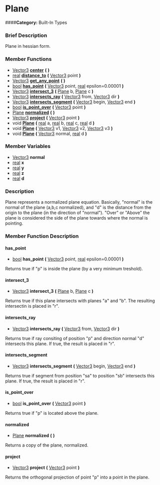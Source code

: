 #  Plane  
####**Category:** Built-In Types

###  Brief Description  
Plane in hessian form.

###  Member Functions 
  * [Vector3](class_vector3)  **[center](#center)**  **(** **)**
  * [real](class_real)  **[distance&#95;to](#distance_to)**  **(** [Vector3](class_vector3) point  **)**
  * [Vector3](class_vector3)  **[get&#95;any&#95;point](#get_any_point)**  **(** **)**
  * [bool](class_bool)  **[has&#95;point](#has_point)**  **(** [Vector3](class_vector3) point, [real](class_real) epsilon=0.00001  **)**
  * [Vector3](class_vector3)  **[intersect&#95;3](#intersect_3)**  **(** [Plane](class_plane) b, [Plane](class_plane) c  **)**
  * [Vector3](class_vector3)  **[intersects&#95;ray](#intersects_ray)**  **(** [Vector3](class_vector3) from, [Vector3](class_vector3) dir  **)**
  * [Vector3](class_vector3)  **[intersects&#95;segment](#intersects_segment)**  **(** [Vector3](class_vector3) begin, [Vector3](class_vector3) end  **)**
  * [bool](class_bool)  **[is&#95;point&#95;over](#is_point_over)**  **(** [Vector3](class_vector3) point  **)**
  * [Plane](class_plane)  **[normalized](#normalized)**  **(** **)**
  * [Vector3](class_vector3)  **[project](#project)**  **(** [Vector3](class_vector3) point  **)**
  * void  **[Plane](#Plane)**  **(** [real](class_real) a, [real](class_real) b, [real](class_real) c, [real](class_real) d  **)**
  * void  **[Plane](#Plane)**  **(** [Vector3](class_vector3) v1, [Vector3](class_vector3) v2, [Vector3](class_vector3) v3  **)**
  * void  **[Plane](#Plane)**  **(** [Vector3](class_vector3) normal, [real](class_real) d  **)**

###  Member Variables  
  * [Vector3](class_vector3) **normal**
  * [real](class_real) **x**
  * [real](class_real) **y**
  * [real](class_real) **z**
  * [real](class_real) **d**

###  Description  
Plane represents a normalized plane equation. Basically, "normal" is the normal of the plane (a,b,c normalized), and "d" is the distance from the origin to the plane (in the direction of "normal"). "Over" or "Above" the plane is considered the side of the plane towards where the normal is pointing.

###  Member Function Description  

#### <a name="has_point">has_point</a>
  * [bool](class_bool)  **has&#95;point**  **(** [Vector3](class_vector3) point, [real](class_real) epsilon=0.00001  **)**

Returns true if "p" is inside the plane (by a very minimum treshold).

#### <a name="intersect_3">intersect_3</a>
  * [Vector3](class_vector3)  **intersect&#95;3**  **(** [Plane](class_plane) b, [Plane](class_plane) c  **)**

Returns true if this plane intersects with planes "a" and "b". The resulting intersectin is placed in "r".

#### <a name="intersects_ray">intersects_ray</a>
  * [Vector3](class_vector3)  **intersects&#95;ray**  **(** [Vector3](class_vector3) from, [Vector3](class_vector3) dir  **)**

Returns true if ray consiting of position "p" and direction normal "d" intersects this plane. If true, the result is placed in "r".

#### <a name="intersects_segment">intersects_segment</a>
  * [Vector3](class_vector3)  **intersects&#95;segment**  **(** [Vector3](class_vector3) begin, [Vector3](class_vector3) end  **)**

Returns true if segment from position "sa" to position "sb" intersects this plane. If true, the result is placed in "r".

#### <a name="is_point_over">is_point_over</a>
  * [bool](class_bool)  **is&#95;point&#95;over**  **(** [Vector3](class_vector3) point  **)**

Returns true if "p" is located above the plane.

#### <a name="normalized">normalized</a>
  * [Plane](class_plane)  **normalized**  **(** **)**

Returns a copy of the plane, normalized.

#### <a name="project">project</a>
  * [Vector3](class_vector3)  **project**  **(** [Vector3](class_vector3) point  **)**

Returns the orthogonal projection of point "p" into a point in the plane.
